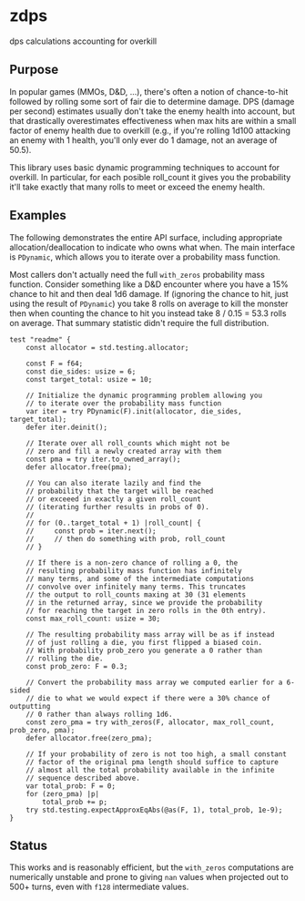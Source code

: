 # zdps

dps calculations accounting for overkill

## Purpose

In popular games (MMOs, D&D, ...), there's often a notion of chance-to-hit followed by rolling some sort of fair die to determine damage. DPS (damage per second) estimates usually don't take the enemy health into account, but that drastically overestimates effectiveness when max hits are within a small factor of enemy health due to overkill (e.g., if you're rolling 1d100 attacking an enemy with 1 health, you'll only ever do 1 damage, not an average of 50.5).

This library uses basic dynamic programming techniques to account for overkill. In particular, for each posible roll_count it gives you the probability it'll take exactly that many rolls to meet or exceed the enemy health.

## Examples

The following demonstrates the entire API surface, including appropriate allocation/deallocation to indicate who owns what when. The main interface is `PDynamic`, which allows you to iterate over a probability mass function.

Most callers don't actually need the full `with_zeros` probability mass function. Consider something like a D&D encounter where you have a 15% chance to hit and then deal 1d6 damage. If (ignoring the chance to hit, just using the result of `PDynamic`) you take 8 rolls on average to kill the monster then when counting the chance to hit you instead take 8 / 0.15 = 53.3 rolls on average. That summary statistic didn't require the full distribution.

```zig
test "readme" {
    const allocator = std.testing.allocator;

    const F = f64;
    const die_sides: usize = 6;
    const target_total: usize = 10;

    // Initialize the dynamic programming problem allowing you
    // to iterate over the probability mass function
    var iter = try PDynamic(F).init(allocator, die_sides, target_total);
    defer iter.deinit();

    // Iterate over all roll_counts which might not be
    // zero and fill a newly created array with them
    const pma = try iter.to_owned_array();
    defer allocator.free(pma);

    // You can also iterate lazily and find the
    // probability that the target will be reached
    // or exceeed in exactly a given roll_count
    // (iterating further results in probs of 0).
    //
    // for (0..target_total + 1) |roll_count| {
    //     const prob = iter.next();
    //     // then do something with prob, roll_count
    // }

    // If there is a non-zero chance of rolling a 0, the
    // resulting probability mass function has infinitely
    // many terms, and some of the intermediate computations
    // convolve over infinitely many terms. This truncates
    // the output to roll_counts maxing at 30 (31 elements
    // in the returned array, since we provide the probability
    // for reaching the target in zero rolls in the 0th entry).
    const max_roll_count: usize = 30;

    // The resulting probability mass array will be as if instead
    // of just rolling a die, you first flipped a biased coin.
    // With probability prob_zero you generate a 0 rather than
    // rolling the die.
    const prob_zero: F = 0.3;

    // Convert the probability mass array we computed earlier for a 6-sided
    // die to what we would expect if there were a 30% chance of outputting
    // 0 rather than always rolling 1d6.
    const zero_pma = try with_zeros(F, allocator, max_roll_count, prob_zero, pma);
    defer allocator.free(zero_pma);

    // If your probability of zero is not too high, a small constant
    // factor of the original pma length should suffice to capture
    // almost all the total probability available in the infinite
    // sequence described above.
    var total_prob: F = 0;
    for (zero_pma) |p|
        total_prob += p;
    try std.testing.expectApproxEqAbs(@as(F, 1), total_prob, 1e-9);
}
```

## Status

This works and is reasonably efficient, but the `with_zeros` computations are numerically unstable and prone to giving `nan` values when projected out to 500+ turns, even with `f128` intermediate values.
